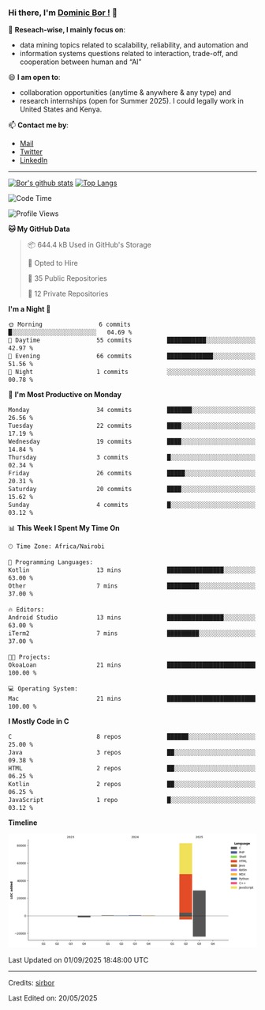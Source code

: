 ### Hi there, I'm [Dominic Bor !](https://www.dominicbor.me/) 👋

🔭 **Reseach-wise, I mainly focus on**:

- data mining topics related to scalability, reliability, and automation and
- information systems questions related to interaction, trade-off, and cooperation between human and “AI”

😄 **I am open to**:

- collaboration opportunities (anytime & anywhere & any type) and
- research internships (open for Summer 2025). I could legally work in United States and Kenya.

📫 **Contact me by**:

- [Mail](mailto:dominicbor@icloud.com)
- [Twitter](https://twitter.com/Kd_Bpr)
- [LinkedIn](https://www.linkedin.com/in/sirbor/)

---

[![Bor's github stats](https://github-readme-stats.vercel.app/api?username=sirbor&theme=material-palenight&count_private=true&hide=contribs)](https://github.com/anuraghazra/github-readme-stats)
[![Top Langs](https://github-readme-stats.vercel.app/api/top-langs/?username=sirbor&theme=material-palenight&hide=Jupyter&layout=compact)](https://github.com/anuraghazra/github-readme-stats)

<!--START_SECTION:waka-->
![Code Time](http://img.shields.io/badge/Code%20Time-946%20hrs%2042%20mins-blue)

![Profile Views](http://img.shields.io/badge/Profile%20Views-0-blue)

**🐱 My GitHub Data** 

> 📦 644.4 kB Used in GitHub's Storage 
 > 
> 💼 Opted to Hire
 > 
> 📜 35 Public Repositories 
 > 
> 🔑 12 Private Repositories 
 > 
**I'm a Night 🦉** 

```text
🌞 Morning                6 commits           █░░░░░░░░░░░░░░░░░░░░░░░░   04.69 % 
🌆 Daytime                55 commits          ███████████░░░░░░░░░░░░░░   42.97 % 
🌃 Evening                66 commits          █████████████░░░░░░░░░░░░   51.56 % 
🌙 Night                  1 commits           ░░░░░░░░░░░░░░░░░░░░░░░░░   00.78 % 
```
📅 **I'm Most Productive on Monday** 

```text
Monday                   34 commits          ███████░░░░░░░░░░░░░░░░░░   26.56 % 
Tuesday                  22 commits          ████░░░░░░░░░░░░░░░░░░░░░   17.19 % 
Wednesday                19 commits          ████░░░░░░░░░░░░░░░░░░░░░   14.84 % 
Thursday                 3 commits           █░░░░░░░░░░░░░░░░░░░░░░░░   02.34 % 
Friday                   26 commits          █████░░░░░░░░░░░░░░░░░░░░   20.31 % 
Saturday                 20 commits          ████░░░░░░░░░░░░░░░░░░░░░   15.62 % 
Sunday                   4 commits           █░░░░░░░░░░░░░░░░░░░░░░░░   03.12 % 
```


📊 **This Week I Spent My Time On** 

```text
🕑︎ Time Zone: Africa/Nairobi

💬 Programming Languages: 
Kotlin                   13 mins             ████████████████░░░░░░░░░   63.00 % 
Other                    7 mins              █████████░░░░░░░░░░░░░░░░   37.00 % 

🔥 Editors: 
Android Studio           13 mins             ████████████████░░░░░░░░░   63.00 % 
iTerm2                   7 mins              █████████░░░░░░░░░░░░░░░░   37.00 % 

🐱‍💻 Projects: 
OkoaLoan                 21 mins             █████████████████████████   100.00 % 

💻 Operating System: 
Mac                      21 mins             █████████████████████████   100.00 % 
```

**I Mostly Code in C** 

```text
C                        8 repos             ██████░░░░░░░░░░░░░░░░░░░   25.00 % 
Java                     3 repos             ██░░░░░░░░░░░░░░░░░░░░░░░   09.38 % 
HTML                     2 repos             ██░░░░░░░░░░░░░░░░░░░░░░░   06.25 % 
Kotlin                   2 repos             ██░░░░░░░░░░░░░░░░░░░░░░░   06.25 % 
JavaScript               1 repo              █░░░░░░░░░░░░░░░░░░░░░░░░   03.12 % 
```



**Timeline**

![Lines of Code chart](https://raw.githubusercontent.com/sirbor/sirbor/main/assets/bar_graph.png)


 Last Updated on 01/09/2025 18:48:00 UTC
<!--END_SECTION:waka-->
---

Credits: [sirbor](https://github.com/sirbor)

Last Edited on: 20/05/2025
